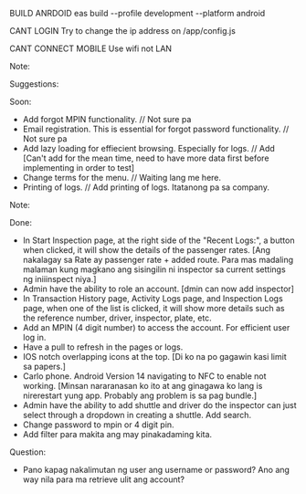 BUILD ANRDOID
eas build --profile development --platform android

CANT LOGIN
Try to change the ip address on /app/config.js

CANT CONNECT MOBILE
Use wifi not LAN

Note:

Suggestions:

Soon:
- Add forgot MPIN functionality. // Not sure pa
- Email registration. This is essential for forgot password functionality. // Not sure pa
- Add lazy loading for effiecient browsing. Especially for logs. // Add [Can't add for the mean time, need to have more data first before implementing in order to test]
- Change terms for the menu. // Waiting lang me here.
- Printing of logs. // Add printing of logs. Itatanong pa sa company.

Note:

Done:
- In Start Inspection page, at the right side of the "Recent Logs:", a button when clicked, it will show the details of the passenger rates. [Ang nakalagay sa Rate ay passenger rate + added route. Para mas madaling malaman kung magkano ang sisingilin ni inspector sa current settings ng iniiinspect niya.]
- Admin have the ability to role an account. [dmin can now add inspector]
- In Transaction History page, Activity Logs page, and Inspection Logs page, when one of the list is clicked, it will show more details such as the reference number, driver, inspector, plate, etc.
- Add an MPIN (4 digit number) to access the account. For efficient user log in.
- Have a pull to refresh in the pages or logs.
- IOS notch overlapping icons at the top. [Di ko na po gagawin kasi limit sa papers.]
- Carlo phone. Android Version 14 navigating to NFC to enable not working. [Minsan nararanasan ko ito at ang ginagawa ko lang is nirerestart yung app. Probably ang problem is sa pag bundle.]
- Admin have the ability to add shuttle and driver do the inspector can just select through a dropdown in creating a shuttle. Add search.
- Change password to mpin or 4 digit pin.
- Add filter para makita ang may pinakadaming kita.


Question:
- Pano kapag nakalimutan ng user ang username or password? Ano ang way nila para ma retrieve ulit ang account?